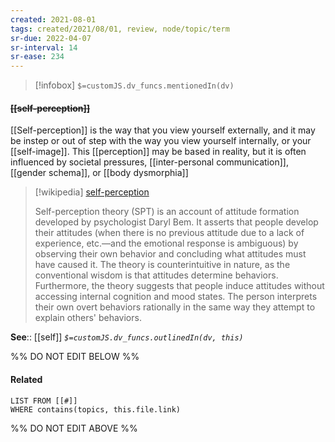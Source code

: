 ```yaml
---
created: 2021-08-01
tags: created/2021/08/01, review, node/topic/term
sr-due: 2022-04-07
sr-interval: 14
sr-ease: 234
---
```

> [!infobox]
`$=customJS.dv_funcs.mentionedIn(dv)`

#### <s class="topic-title">[[self-perception]]</s>

[[Self-perception]] is the way that you view yourself externally, and it may be instep or out of step with the way you view yourself internally, or your [[self-image]]. This [[perception]] may be based in reality, but it is often influenced by societal pressures, [[inter-personal communication]], [[gender schema]], or [[body dysmorphia]]

> [!wikipedia] [self-perception](https://en.wikipedia.org/wiki/Self-perception%20theory)
> 
> Self-perception theory (SPT) is an account of attitude formation developed by psychologist Daryl Bem. It asserts that people develop their attitudes (when there is no previous attitude due to a lack of experience, etc.—and the emotional response is ambiguous) by observing their own behavior and concluding what attitudes must have caused it. The theory is counterintuitive in nature, as the conventional wisdom is that attitudes determine behaviors. Furthermore, the theory suggests that people induce attitudes without accessing internal cognition and mood states. The person interprets their own overt behaviors rationally in the same way they attempt to explain others' behaviors.
>


**See**:: [[self]]
*`$=customJS.dv_funcs.outlinedIn(dv, this)`*

%% DO NOT EDIT BELOW %%
#### Related 
```dataview
LIST FROM [[#]]
WHERE contains(topics, this.file.link)
```
%% DO NOT EDIT ABOVE %%
